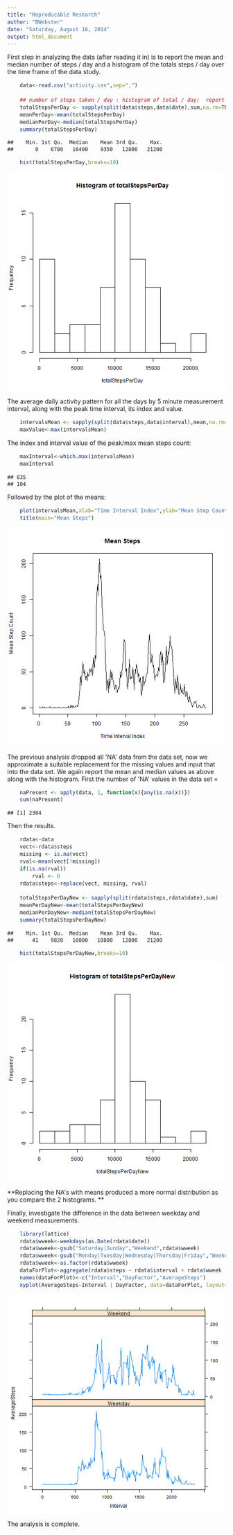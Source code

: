 ```yaml
---
title: "Reproducable Research"
author: "BWebster"
date: "Saturday, August 16, 2014"
output: html_document
---
```


First step in analyzing the data (after reading it in) is to report the mean and median
number of steps / day and a histogram of the totals steps / day over the time frame of the 
data study.


```r
    data<-read.csv("activity.csv",sep=",")
  
    ## number of steps taken / day : histogram of total / day;  report mean, median / day
    totalStepsPerDay <- sapply(split(data$steps,data$date),sum,na.rm=TRUE)
    meanPerDay<-mean(totalStepsPerDay)
    medianPerDay<-median(totalStepsPerDay)
    summary(totalStepsPerDay)
```

```
##    Min. 1st Qu.  Median    Mean 3rd Qu.    Max. 
##       0    6780   10400    9350   12800   21200
```

```r
    hist(totalStepsPerDay,breaks=10)
```

![plot of chunk unnamed-chunk-1](figure/unnamed-chunk-1.png) 

The average daily activity pattern for all the days by 5 minute measurement interval,
along with the peak time interval, its index and value.


```r
    intervalsMean <- sapply(split(data$steps,data$interval),mean,na.rm=TRUE)
    maxValue<-max(intervalsMean)
```
The index and interval value of the peak/max mean steps count:

```r
    maxInterval<-which.max(intervalsMean)
    maxInterval
```

```
## 835 
## 104
```
Followed by the plot of the means:

```r
    plot(intervalsMean,xlab="Time Interval Index",ylab="Mean Step Count",type="l")
    title(main="Mean Steps")
```

![plot of chunk unnamed-chunk-4](figure/unnamed-chunk-4.png) 

The previous analysis dropped all 'NA' data from the data set, now we approximate a
suitable replacement for the missing values and input that into the data set.
We again report the mean and median values as above along with the histogram.
First the number of 'NA' values in the data set = 


```r
    naPresent <- apply(data, 1, function(x){any(is.na(x))})
    sum(naPresent) 
```

```
## [1] 2304
```
Then the results.

```r
    rdata<-data
    vect<-rdata$steps
    missing <- is.na(vect)
    rval<-mean(vect[!missing])
    if(is.na(rval))
        rval <- 0
    rdata$steps<-replace(vect, missing, rval)
 
    totalStepsPerDayNew <- sapply(split(rdata$steps,rdata$date),sum)
    meanPerDayNew<-mean(totalStepsPerDayNew)
    medianPerDayNew<-median(totalStepsPerDayNew)
    summary(totalStepsPerDayNew)
```

```
##    Min. 1st Qu.  Median    Mean 3rd Qu.    Max. 
##      41    9820   10800   10800   12800   21200
```

```r
    hist(totalStepsPerDayNew,breaks=10)
```

![plot of chunk unnamed-chunk-6](figure/unnamed-chunk-6.png) 

**Replacing the NA's with means produced a more normal distribution as you compare the
2 histograms.  **  

Finally, investigate the difference in the data between weekday and weekend measurements.

```r
    library(lattice)
    rdata$wweek<-weekdays(as.Date(rdata$date))
    rdata$wweek<-gsub("Saturday|Sunday","Weekend",rdata$wweek)
    rdata$wweek<-gsub("Monday|Tuesday|Wednesday|Thursday|Friday","Weekday",rdata$wweek)
    rdata$wweek<-as.factor(rdata$wweek)
    dataForPlot<-aggregate(rdata$steps ~ rdata$interval + rdata$wweek , data = rdata, mean)
    names(dataForPlot)<-c("Interval","DayFactor","AverageSteps")
    xyplot(AverageSteps~Interval | DayFactor, data=dataForPlot, layout=c(1,2), type="l")
```

![plot of chunk unnamed-chunk-7](figure/unnamed-chunk-7.png) 

The analysis is complete.

